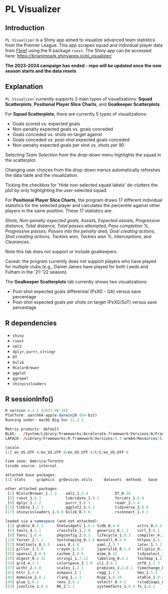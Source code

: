 # PL Visualizer

## Introduction
`PL Visualizer` is a Shiny app aimed to visualize advanced team statistics from the Premier League. This app scrapes squad and individual player data from [Fbref](https://fbref.com/en/comps/9/Premier-League-Stats) using the R package `rvest`. The Shiny app can be accessed here: https://brianjmpark.shinyapps.io/pl_visualizer/

**The 2023-2024 campaign has ended - repo will be updated once the new season starts and the data resets**

## Explanation
`PL Visualizer` currently supports 3 main types of visualizations: **Squad Scatterplots**, **Positional Player Slice Charts**, and **Goalkeeper Scatterplots**. 

For **Squad Scatterplots**, there are currently 5 types of visualizations:
* Goals scored vs. expected goals
* Non-penalty expected goals vs. goals conceded
* Goals conceded vs. shots on target against
* Goals conceded vs. post-shot expected goals conceded
* Non-penalty expected goals per shot vs. shots per 90

Selecting *Team Selection* from the drop-down menu highlights the squad in the scatterplot.

Changing user choices from the drop-down menus automatically refreshes the data table and the visualization.

Ticking the checkbox for 'Hide non-selected squad labels' de-clutters the plot by only highlighting the user-selected squad.

For **Positional Player Slice Charts**, the program draws 17 different individual statistics for the selected player and calculates the percentile against other players in the same position. These 17 statistics are: 

*Shots, Non-penalty expected goals, Assists, Expected assists, Progressive distance, Total distance, Total passes attempted, Pass completion %, Progressive passes, Passes into the penalty area, Goal creating actions, Shot creating actions, Tackles won, Tackles won %, Interceptions*, and *Clearances*. 

Note this tab does not support or include goalkeepers.

Caveat: the program currently does not support players who have played for multiple clubs (e.g., Daniel James have played for both Leeds and Fulham in the '21-'22 season). 

The **Goalkeeper Scatterplots** tab currently shows two visualizations:
* Post-shot expected goals differential (PsXG - GA) versus save percentage
* Post-shot expected goals per shots on target (PsXG/SoT) versus save percentage

## R dependencies
* `shiny`
* `rvest`
* `xml2`
* `dplyr`, `purrr`, `stringr`
* `DT`
* `bslib`
* `RColorBrewer`
* `ggplot`
* `ggrepel`
* `shinycssloaders`

## R sessionInfo()
``` r
R version 4.3.1 (2023-06-16)
Platform: aarch64-apple-darwin20 (64-bit)
Running under: macOS Big Sur 11.2.3

Matrix products: default
BLAS:   /System/Library/Frameworks/Accelerate.framework/Versions/A/Frameworks/vecLib.framework/Versions/A/libBLAS.dylib 
LAPACK: /Library/Frameworks/R.framework/Versions/4.3-arm64/Resources/lib/libRlapack.dylib;  LAPACK version 3.11.0

locale:
[1] en_US.UTF-8/en_US.UTF-8/en_US.UTF-8/C/C/en_US.UTF-8

time zone: America/Toronto
tzcode source: internal

attached base packages:
[1] stats     graphics  grDevices utils     datasets  methods   base     

other attached packages:
 [1] RColorBrewer_1.1-3    xml2_1.3.4            DT_0.28               ggrepel_0.9.3        
 [5] rvest_1.0.3           lubridate_1.9.2       forcats_1.0.0         stringr_1.5.0        
 [9] dplyr_1.1.2           purrr_1.0.1           readr_2.1.4           tidyr_1.3.0          
[13] tibble_3.2.1          ggplot2_3.4.2         tidyverse_2.0.0       magrittr_2.0.3       
[17] shinycssloaders_1.0.0 bslib_0.5.0           rsconnect_1.0.1       shiny_1.7.4          

loaded via a namespace (and not attached):
 [1] gtable_0.3.3      htmlwidgets_1.6.2 tzdb_0.4.0        vctrs_0.6.3      
 [5] tools_4.3.1       crosstalk_1.2.0   generics_0.1.3    curl_5.0.1       
 [9] fansi_1.0.4       pkgconfig_2.0.3   lifecycle_1.0.3   compiler_4.3.1   
[13] farver_2.1.1      textshaping_0.3.6 munsell_0.5.0     httpuv_1.6.11    
[17] htmltools_0.5.5   sass_0.4.6        yaml_2.3.7        later_1.3.1      
[21] pillar_1.9.0      crayon_1.5.2      jquerylib_0.1.4   ellipsis_0.3.2   
[25] openssl_2.0.6     cachem_1.0.8      mime_0.12         tidyselect_1.2.0 
[29] digest_0.6.31     stringi_1.7.12    labeling_0.4.2    fastmap_1.1.1    
[33] grid_4.3.1        colorspace_2.1-0  cli_3.6.1         utf8_1.2.3       
[37] withr_2.5.0       scales_1.2.1      promises_1.2.0.1  timechange_0.2.0 
[41] httr_1.4.6        askpass_1.1       ragg_1.2.5        hms_1.1.3        
[45] memoise_2.0.1     rlang_1.1.1       Rcpp_1.0.10       xtable_1.8-4     
[49] glue_1.6.2        renv_1.0.2        selectr_0.4-2     rstudioapi_0.14  
[53] jsonlite_1.8.5    R6_2.5.1          systemfonts_1.0.4 fs_1.6.2 
```
